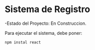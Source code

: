 <h1>Sistema de Registro</h1>

-Estado del Proyecto: En Construccion. 

Para ejecutar el sistema, debe poner:

```npm instal react```
